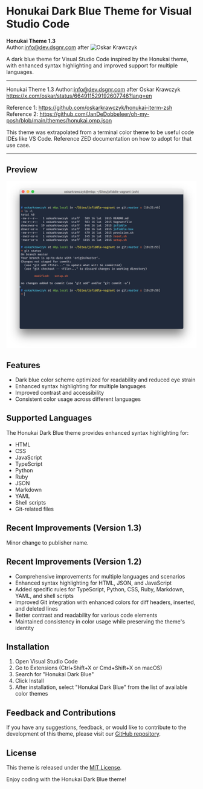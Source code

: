 # Honukai Dark Blue Theme for Visual Studio Code

__Honukai Theme 1.3__  
Author:info@dev.dsgnr.com after ![Oskar Krawczyk](https://x.com/oskar/status/664911529192607746?lang=en)

A dark blue theme for Visual Studio Code inspired by the Honukai theme, with enhanced syntax highlighting and improved support for multiple languages.

- - - - -
Honukai Theme 1.3
Author:info@dev.dsgnr.com after Oskar Krawczyk https://x.com/oskar/status/664911529192607746?lang=en

Reference 1: https://github.com/oskarkrawczyk/honukai-iterm-zsh
Reference 2: https://github.com/JanDeDobbeleer/oh-my-posh/blob/main/themes/honukai.omp.json

This theme was extrapolated from a terminal color theme to be useful code IDEs like VS Code. Reference ZED documentation on how to adopt for that use case.
- - - - -

## Preview  

![Honukai Dark Blue Theme Preview](https://github.com/chrisdigital/honukai-theme/blob/main/honukai.png)

## Features  

- Dark blue color scheme optimized for readability and reduced eye strain
- Enhanced syntax highlighting for multiple languages
- Improved contrast and accessibility
- Consistent color usage across different languages

## Supported Languages  

The Honukai Dark Blue theme provides enhanced syntax highlighting for:

- HTML
- CSS
- JavaScript
- TypeScript
- Python
- Ruby
- JSON
- Markdown
- YAML
- Shell scripts
- Git-related files

## Recent Improvements (Version 1.3)  

Minor change to publisher name.

## Recent Improvements (Version 1.2)  

- Comprehensive improvements for multiple languages and scenarios
- Enhanced syntax highlighting for HTML, JSON, and JavaScript
- Added specific rules for TypeScript, Python, CSS, Ruby, Markdown, YAML, and shell scripts
- Improved Git integration with enhanced colors for diff headers, inserted, and deleted lines
- Better contrast and readability for various code elements
- Maintained consistency in color usage while preserving the theme's identity

## Installation  

1. Open Visual Studio Code
2. Go to Extensions (Ctrl+Shift+X or Cmd+Shift+X on macOS)
3. Search for "Honukai Dark Blue"
4. Click Install
5. After installation, select "Honukai Dark Blue" from the list of available color themes

## Feedback and Contributions  

If you have any suggestions, feedback, or would like to contribute to the development of this theme, please visit our [GitHub repository](https://github.com/chrisdigital/honukai-theme).

## License  

This theme is released under the [MIT License](LICENSE).

Enjoy coding with the Honukai Dark Blue theme!
